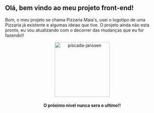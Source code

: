 ## Olá, bem vindo ao meu projeto front-end!
Bom, o meu projeto se chama Pizzaria Maia's, usei o logotipo de uma Pizzaria já existente e algumas ideias que tive.
O projeto ainda não esta pronto, eu vou atualizando com o decorrer das mudanças que eu for fazendo!!
<div align="center">
<img height="180" alt="piscada-janssen" src="https://c.tenor.com/NV0fHsZBE_IAAAAC/el-conocimiento-es-poder-libro.gif">
    <h4>O próximo nível nunca sera o ultimo!!</h4>
</div>
